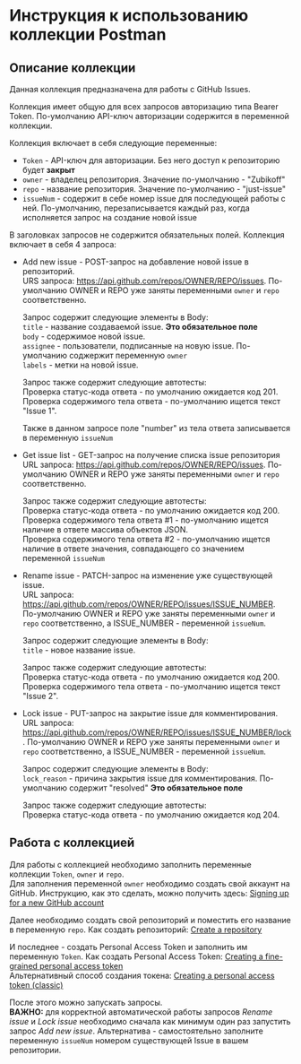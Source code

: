 # Инструкция к использованию коллекции Postman
## Описание коллекции
Данная коллекция предназначена для работы с GitHub Issues.

Коллекция имеет общую для всех запросов авторизацию типа Bearer Token. По-умолчанию API-ключ авторизации содержится в переменной коллекции.

Коллекция включает в себя следующие переменные:
- `Token` - API-ключ для авторизации. Без него доступ к репозиторию будет **закрыт**
- `owner` - владелец репозитория. Значение по-умолчанию - "Zubikoff"
- `repo` - название репозитория. Значение по-умолчанию - "just-issue"
- `issueNum` - содержит в себе номер issue для последующей работы с ней. По-умолчанию, перезаписывается каждый раз, когда исполняется запрос на создание новой issue

В заголовках запросов не содержится обязательных полей.
Коллекция включает в себя 4 запроса:
- Add new issue - POST-запрос на добавление новой issue в репозиторий.  
  URS запроса: https://api.github.com/repos/OWNER/REPO/issues.
  По-умолчанию OWNER и REPO уже заняты переменными `owner` и `repo` соответственно.
    
  Запрос содержит следующие элементы в Body:  
  `title` - название создаваемой issue. **Это обязательное поле**  
  `body` - содержимое новой issue.  
  `assignee` - пользователи, подписанные на новую issue. По-умолчанию соджержит переменную `owner`  
  `labels` - метки на новой issue.
    
  Запрос также содержит следующие автотесты:  
  Проверка статус-кода ответа - по умолчанию ожидается код 201.  
  Проверка содержимого тела ответа - по-умолчанию ищется текст "Issue 1".

  Также в данном запросе поле "number" из тела ответа записывается в переменную `issueNum`
- Get issue list - GET-запрос на получение списка issue репозитория
  URL запроса: https://api.github.com/repos/OWNER/REPO/issues.
  По-умолчанию OWNER и REPO уже заняты переменными `owner` и `repo` соответственно.

  Запрос также содержит следующие автотесты:  
  Проверка статус-кода ответа - по умолчанию ожидается код 200.  
  Проверка содержимого тела ответа #1 - по-умолчанию ищется наличие в ответе массива объектов JSON.  
  Проверка содержимого тела ответа #2 - по-умолчанию ищется наличие в ответе значения, совпадающего со значением переменной `issueNum`
- Rename issue - PATCH-запрос на изменение уже существующей issue.  
  URL запроса: https://api.github.com/repos/OWNER/REPO/issues/ISSUE_NUMBER.
  По-умолчанию OWNER и REPO уже заняты переменными `owner` и `repo` соответственно, а ISSUE_NUMBER - переменной `issueNum`.

  Запрос содержит следующие элементы в Body:  
  `title` - новое название issue.

  Запрос также содержит следующие автотесты:  
  Проверка статус-кода ответа - по умолчанию ожидается код 200.  
  Проверка содержимого тела ответа - по-умолчанию ищется текст "Issue 2".
- Lock issue - PUT-запрос на закрытие issue для комментирования.  
  URL запроса: https://api.github.com/repos/OWNER/REPO/issues/ISSUE_NUMBER/lock.
  По-умолчанию OWNER и REPO уже заняты переменными `owner` и `repo` соответственно, а ISSUE_NUMBER - переменной `issueNum`.

  Запрос содержит следующие элементы в Body:  
  `lock_reason` - причина закрытия issue для комментирования. По-умолчанию содержит "resolved" **Это обязательное поле**

  Запрос также содержит следующие автотесты:  
  Проверка статус-кода ответа - по умолчанию ожидается код 204.

## Работа с коллекцией
Для работы с коллекцией необходимо заполнить переменные коллекции `Token`, `owner` и `repo`.  
Для заполнения переменной `owner` необходимо создать свой аккаунт на GitHub. Инструкцию, как это сделать, можно получить здесь: [Signing up for a new GitHub account](https://docs.github.com/en/get-started/signing-up-for-github/signing-up-for-a-new-github-account)

Далее необходимо создать свой репозиторий и поместить его название в переменную `repo`. Как создать репозиторий: [Create a repository](https://docs.github.com/en/get-started/quickstart/create-a-repo#create-a-repository)

И последнее - создать Personal Access Token и заполнить им переменную `Token`. Как создать Personal Access Token: [Creating a fine-grained personal access token](https://docs.github.com/en/authentication/keeping-your-account-and-data-secure/managing-your-personal-access-tokens#creating-a-fine-grained-personal-access-token)  
Альтернативный способ создания токена: [Creating a personal access token (classic)](https://docs.github.com/en/authentication/keeping-your-account-and-data-secure/managing-your-personal-access-tokens#creating-a-personal-access-token-classic)

После этого можно запускать запросы.  
**ВАЖНО:** для корректной автоматической работы запросов *Rename issue* и *Lock issue* необходимо сначала как минимум один раз запустить запрос *Add new issue*. Альтернатива - самостоятельно заполните переменную `issueNum` номером существующей Issue в вашем репозитории.
